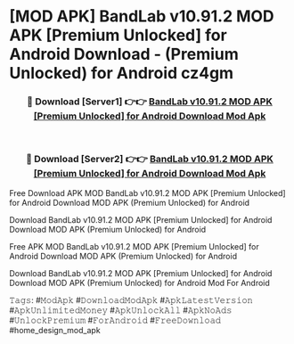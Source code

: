# [MOD APK] BandLab v10.91.2 MOD APK [Premium Unlocked] for Android Download - (Premium Unlocked) for Android cz4gm



<div align="center">
<h3>🔴 Download [Server1] 👉👉 <a href="https://momento.my/?title=BandLab_v10.91.2_MOD_APK_[Premium_Unlocked]_for_Android_Download">BandLab v10.91.2 MOD APK [Premium Unlocked] for Android Download Mod Apk</a></h3><br>

<h3>🔴 Download [Server2] 👉👉 <a href="https://momento.my/?title=BandLab_v10.91.2_MOD_APK_[Premium_Unlocked]_for_Android_Download">BandLab v10.91.2 MOD APK [Premium Unlocked] for Android Download Mod Apk</a></h3>
</div>



Free Download APK MOD BandLab v10.91.2 MOD APK [Premium Unlocked] for Android Download MOD APK (Premium Unlocked) for Android

Download BandLab v10.91.2 MOD APK [Premium Unlocked] for Android Download MOD APK (Premium Unlocked) for Android

Free APK MOD BandLab v10.91.2 MOD APK [Premium Unlocked] for Android Download MOD APK (Premium Unlocked) for Android

Download BandLab v10.91.2 MOD APK [Premium Unlocked] for Android Download MOD APK (Premium Unlocked) for Android Mod For Android

𝚃𝚊𝚐𝚜: #𝙼𝚘𝚍𝙰𝚙𝚔 #𝙳𝚘𝚠𝚗𝚕𝚘𝚊𝚍𝙼𝚘𝚍𝙰𝚙𝚔 #𝙰𝚙𝚔𝙻𝚊𝚝𝚎𝚜𝚝𝚅𝚎𝚛𝚜𝚒𝚘𝚗 #𝙰𝚙𝚔𝚄𝚗𝚕𝚒𝚖𝚒𝚝𝚎𝚍𝙼𝚘𝚗𝚎𝚢 #𝙰𝚙𝚔𝚄𝚗𝚕𝚘𝚌𝚔𝙰𝚕𝚕 #𝙰𝚙𝚔𝙽𝚘𝙰𝚍𝚜 #𝚄𝚗𝚕𝚘𝚌𝚔𝙿𝚛𝚎𝚖𝚒𝚞𝚖 #𝙵𝚘𝚛𝙰𝚗𝚍𝚛𝚘𝚒𝚍 #𝙵𝚛𝚎𝚎𝙳𝚘𝚠𝚗𝚕𝚘𝚊𝚍 #home_design_mod_apk
